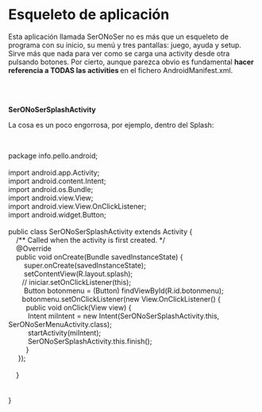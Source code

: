 <h1>
	Esqueleto de aplicaci&oacute;n</h1>
<p>
	Esta aplicaci&oacute;n llamada SerONoSer no es m&aacute;s que un esqueleto de programa con su inicio, su men&uacute; y tres pantallas: juego, ayuda y setup. Sirve m&aacute;s que nada para ver como se carga una activity desde otra pulsando botones. Por cierto, aunque parezca obvio es fundamental <strong>hacer referencia a TODAS las activities </strong>en el fichero AndroidManifest.xml.</p>
<p>
	&nbsp;</p>
<div>
	&nbsp;</div>
<div>
	<strong>SerONoSerSplashActivity</strong></div>
<p>
	La cosa es un poco engorrosa, por ejemplo, dentro del Splash:</p>
<p>
	&nbsp;</p>
<div>
	package info.pello.android;</div>
<div>
	&nbsp;</div>
<div>
	import android.app.Activity;</div>
<div>
	import android.content.Intent;</div>
<div>
	import android.os.Bundle;</div>
<div>
	import android.view.View;</div>
<div>
	import android.view.View.OnClickListener;</div>
<div>
	import android.widget.Button;</div>
<div>
	&nbsp;</div>
<div>
	public class SerONoSerSplashActivity extends Activity {</div>
<div>
	&nbsp; &nbsp; /** Called when the activity is first created. */</div>
<div>
	&nbsp; &nbsp; @Override</div>
<div>
	&nbsp; &nbsp; public void onCreate(Bundle savedInstanceState) {</div>
<div>
	&nbsp; &nbsp; &nbsp; &nbsp; super.onCreate(savedInstanceState);</div>
<div>
	&nbsp; &nbsp; &nbsp; &nbsp; setContentView(R.layout.splash);</div>
<div>
	&nbsp; &nbsp; &nbsp; &nbsp;// iniciar.setOnClickListener(this);</div>
<div>
	&nbsp; &nbsp; &nbsp; &nbsp; Button botonmenu = (Button) findViewById(R.id.botonmenu);</div>
<div>
	&nbsp; &nbsp; &nbsp; &nbsp;botonmenu.setOnClickListener(new View.OnClickListener() {</div>
<div>
	&nbsp; &nbsp; <span class="Apple-tab-span" style="white-space:pre"> </span> &nbsp; &nbsp;public void onClick(View view) {</div>
<div>
	&nbsp; &nbsp; <span class="Apple-tab-span" style="white-space:pre"> </span> &nbsp; &nbsp;<span class="Apple-tab-span" style="white-space:pre"> </span>Intent miIntent = new Intent(SerONoSerSplashActivity.this, SerONoSerMenuActivity.class);</div>
<div>
	&nbsp; &nbsp; <span class="Apple-tab-span" style="white-space:pre"> </span> &nbsp; &nbsp;<span class="Apple-tab-span" style="white-space:pre"> </span>startActivity(miIntent);</div>
<div>
	&nbsp; &nbsp; <span class="Apple-tab-span" style="white-space:pre"> </span> &nbsp; &nbsp;<span class="Apple-tab-span" style="white-space:pre"> </span>SerONoSerSplashActivity.this.finish();</div>
<div>
	&nbsp; &nbsp; <span class="Apple-tab-span" style="white-space:pre"> </span> &nbsp; &nbsp;}</div>
<div>
	&nbsp; &nbsp; <span class="Apple-tab-span" style="white-space:pre"> </span>});</div>
<div>
	&nbsp;</div>
<div>
	&nbsp; &nbsp; }</div>
<div>
	&nbsp; &nbsp;&nbsp;</div>
<div>
	&nbsp;</div>
<div>
	}</div>
